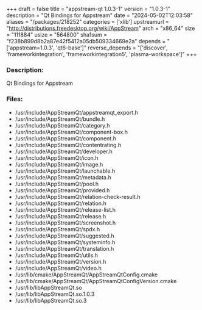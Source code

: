 +++
draft = false
title = "appstream-qt 1.0.3-1"
version = "1.0.3-1"
description = "Qt Bindings for Appstream"
date = "2024-05-02T12:03:58"
aliases = "/packages/218252"
categories = ['xlib']
upstreamurl = "http://distributions.freedesktop.org/wiki/AppStream"
arch = "x86_64"
size = "111884"
usize = "564800"
sha1sum = "f238b899d8b2a87e42f5412a05db509334669e2a"
depends = "['appstream=1.0.3', 'qt6-base']"
reverse_depends = "['discover', 'frameworkintegration', 'frameworkintegration5', 'plasma-workspace']"
+++
### Description: 
Qt Bindings for Appstream

### Files: 
* /usr/include/AppStreamQt/appstreamqt_export.h
* /usr/include/AppStreamQt/bundle.h
* /usr/include/AppStreamQt/category.h
* /usr/include/AppStreamQt/component-box.h
* /usr/include/AppStreamQt/component.h
* /usr/include/AppStreamQt/contentrating.h
* /usr/include/AppStreamQt/developer.h
* /usr/include/AppStreamQt/icon.h
* /usr/include/AppStreamQt/image.h
* /usr/include/AppStreamQt/launchable.h
* /usr/include/AppStreamQt/metadata.h
* /usr/include/AppStreamQt/pool.h
* /usr/include/AppStreamQt/provided.h
* /usr/include/AppStreamQt/relation-check-result.h
* /usr/include/AppStreamQt/relation.h
* /usr/include/AppStreamQt/release-list.h
* /usr/include/AppStreamQt/release.h
* /usr/include/AppStreamQt/screenshot.h
* /usr/include/AppStreamQt/spdx.h
* /usr/include/AppStreamQt/suggested.h
* /usr/include/AppStreamQt/systeminfo.h
* /usr/include/AppStreamQt/translation.h
* /usr/include/AppStreamQt/utils.h
* /usr/include/AppStreamQt/version.h
* /usr/include/AppStreamQt/video.h
* /usr/lib/cmake/AppStreamQt/AppStreamQtConfig.cmake
* /usr/lib/cmake/AppStreamQt/AppStreamQtConfigVersion.cmake
* /usr/lib/libAppStreamQt.so
* /usr/lib/libAppStreamQt.so.1.0.3
* /usr/lib/libAppStreamQt.so.3
